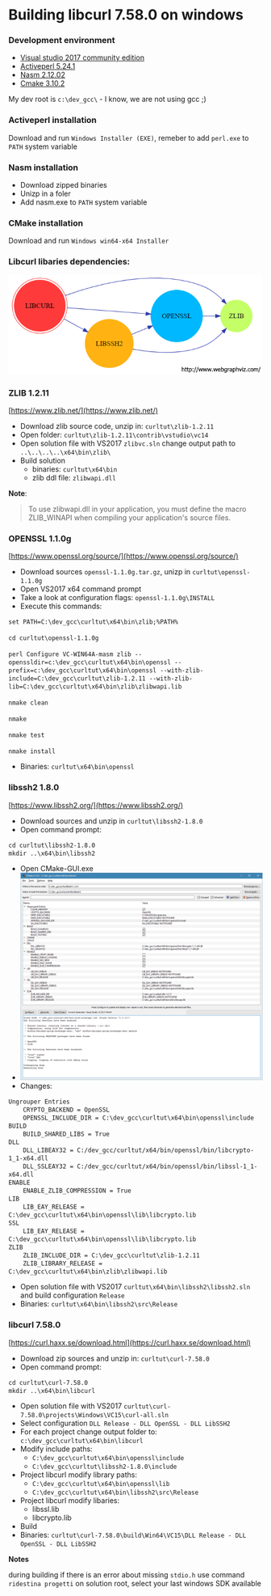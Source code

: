 ﻿# Building libcurl 7.58.0 on windows
### Development environment
* [Visual studio 2017 community edition](https://www.visualstudio.com/it/vs/community/)
* [Activeperl 5.24.1](https://www.activestate.com/activeperl)
* [Nasm 2.12.02](http://www.nasm.us/)
* [Cmake 3.10.2](https://cmake.org/)

My dev root is `c:\dev_gcc\` - I know, we are not using gcc ;)

### Activeperl installation
Download and run 	`Windows Installer (EXE)`, remeber to add `perl.exe` to `PATH` system variable

### Nasm installation
* Download zipped binaries
* Unizp in a foler
* Add nasm.exe to `PATH` system variable

### CMake installation
Download and run `Windows win64-x64 Installer`

### Libcurl libaries dependencies:

![Dependency graph](dep_graph.png)

### ZLIB 1.2.11

[https://www.zlib.net/](https://www.zlib.net/)

* Download zlib source code, unzip in: `curltut\zlib-1.2.11`
* Open folder: `curltut\zlib-1.2.11\contrib\vstudio\vc14`
* Open solution file with VS2017 `zlibvc.sln` change output path to `..\..\..\..\x64\bin\zlib\`
* Build solution
  * binaries: `curltut\x64\bin`
  * zlib ddl file: `zlibwapi.dll`

**Note**:
> To use zlibwapi.dll in your application, you must define the macro ZLIB_WINAPI when compiling your application's source files.

### OPENSSL 1.1.0g

[https://www.openssl.org/source/](https://www.openssl.org/source/)

* Download sources	`openssl-1.1.0g.tar.gz`, unizp in `curltut\openssl-1.1.0g`
* Open VS2017 x64 command prompt
* Take a look at configuration flags: `openssl-1.1.0g\INSTALL`
* Execute this commands:
```
set PATH=C:\dev_gcc\curltut\x64\bin\zlib;%PATH%

cd curltut\openssl-1.1.0g

perl Configure VC-WIN64A-masm zlib --openssldir=c:\dev_gcc\curltut\x64\bin\openssl --prefix=c:\dev_gcc\curltut\x64\bin\openssl --with-zlib-include=C:\dev_gcc\curltut\zlib-1.2.11 --with-zlib-lib=C:\dev_gcc\curltut\x64\bin\zlib\zlibwapi.lib

nmake clean

nmake

nmake test

nmake install
```
* Binaries: `curltut\x64\bin\openssl`

### libssh2 1.8.0

[https://www.libssh2.org/](https://www.libssh2.org/)

* Download sources and unzip in `curltut\libssh2-1.8.0`
* Open command prompt:
```
cd curltut\libssh2-1.8.0
mkdir ..\x64\bin\libssh2
```
* Open CMake-GUI.exe
* ![cmake_configuration](cmake.png)
* Changes:
```
Ungrouper Entries
	CRYPTO_BACKEND = OpenSSL
	OPENSSL_INCLUDE_DIR = C:\dev_gcc\curltut\x64\bin\openssl\include
BUILD
	BUILD_SHARED_LIBS = True
DLL
	DLL_LIBEAY32 = C:/dev_gcc/curltut/x64/bin/openssl/bin/libcrypto-1_1-x64.dll
	DLL_SSLEAY32 = C:/dev_gcc/curltut/x64/bin/openssl/bin/libssl-1_1-x64.dll
ENABLE
	ENABLE_ZLIB_COMPRESSION = True
LIB
	LIB_EAY_RELEASE = C:\dev_gcc\curltut\x64\bin\openssl\lib\libcrypto.lib
SSL
	LIB_EAY_RELEASE = C:\dev_gcc\curltut\x64\bin\openssl\lib\libcrypto.lib
ZLIB
	ZLIB_INCLUDE_DIR = C:\dev_gcc\curltut\zlib-1.2.11
	ZLIB_LIBRARY_RELEASE = C:\dev_gcc\curltut\x64\bin\zlib\zlibwapi.lib
```

* Open solution file with VS2017 `curltut\x64\bin\libssh2\libssh2.sln` and build configuration `Release`
* Binaries: `curltut\x64\bin\libssh2\src\Release`

### libcurl 7.58.0

[https://curl.haxx.se/download.html](https://curl.haxx.se/download.html)

* Download zip sources and unzip in: `curltut\curl-7.58.0`
* Open command prompt:
```
cd curltut\curl-7.58.0
mkdir ..\x64\bin\libcurl
```
* Open solution file with VS2017 `curltut\curl-7.58.0\projects\Windows\VC15\curl-all.sln`
* Select configuration `DLL Release - DLL OpenSSL - DLL LibSSH2`
* For each project change output folder to: `c:\dev_gcc\curltut\x64\bin\libcurl`
* Modify include paths:
  * `C:\dev_gcc\curltut\x64\bin\openssl\include`
  * `C:\dev_gcc\curltut\libssh2-1.8.0\include`
* Project libcurl modify library paths:
  * `C:\dev_gcc\curltut\x64\bin\openssl\lib`
  * `C:\dev_gcc\curltut\x64\bin\libssh2\src\Release`
* Project libcurl modify libaries:
  * libssl.lib
  * libcrypto.lib
* Build
* Binaries: `curltut\curl-7.58.0\build\Win64\VC15\DLL Release - DLL OpenSSL - DLL LibSSH2`

**Notes**

during building if there is an error about missing `stdio.h`
use command `ridestina progetti` on solution root, select your last windows SDK available